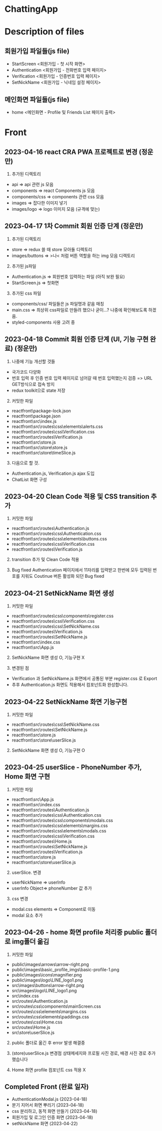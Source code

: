 # ChattingApp

# Description of files
## 회원가입 파일들(js file)
- StartScreen <회원가입 - 첫 시작 화면>
- Authentication <회원가입 - 전화번호 입력 페이지>
- Verification <회원가입 - 인증번호 입력 페이지>
- SetNickName <회원가입 - 닉네임 설정 페이지>

## 메인화면 파일들(js file)
- home <메인화면 - Profile 및 Friends List 페이지 출력>


# Front
## 2023-04-16 react CRA PWA 프로젝트로 변경 (정운만)
1. 추가된 디렉토리
- api => api 관련 js 모음 
- components => react Components js 모음
- components/css => components 관련 css 모음
- images => 잡다한 이미지 넣기
- images/logo => logo 이미지 모음 (규격에 맞는)


## 2023-04-17 1차 Commit 회원 인증 단계 (정운만)
1. 추가된 디렉토리
- store => redux 쓸 때 store 모아둘 디렉토리
- images/buttons => >나< 처럼 버튼 역할을 하는 img 모음 디렉토리

2. 추가된 js파일
- Authentication.js => 회원번호 입력하는 파일 (아직 보완 필요)
- StartScreen.js => 첫화면

3. 추가된 css 파일
- components/css/ 파일들은 js 파일명과 같음 매칭
- main.css => 최상위 css파일로 만들려 했으나 굳이...? 나중에 확인해보도록 하겠음.
- styled-components 사용 고려 중

## 2023-04-18 Commit 회원 인증 단계 (UI, 기능 구현 완료) (정운만)

1. 나중에 기능 개선할 것들
- 국가코드 다양화
- 번호 입력 후 인증 번호 입력 페이지로 넘어갈 때 번호 입력했는지 검증 => URL GET방식으로 접속 방지
- redux toolkit으로 state 저장

2. 커밋한 파일
- reactfront\package-lock.json
- reactfront\package.json
- reactfront\src\index.js
- reactfront\src\routes\css\elements\alerts.css
- reactfront\src\routes\css\Verification.css
- reactfront\src\routes\Verification.js
- reactfront\src\store.js
- reactfront\src\store\store.js
- reactfront\src\store\timeSlice.js

3. 다음으로 할 것.
- Authentication.js, Verification.js ajax 도입
- ChatList 화면 구성


## 2023-04-20 Clean Code 적용 및 CSS transition 추가

1. 커밋한 파일
- reactfront\src\routes\Authentication.js
- reactfront\src\routes\css\Authentication.css
- reactfront\src\routes\css\elements\buttons.css
- reactfront\src\routes\css\Verification.css
- reactfront\src\routes\Verification.js

2. transition 추가 및 Clean Code 적용

3. Bug fixed
Authentication 페이지에서 11자리를 입력받고
한번에 모두 입력된 번호를 지워도 Coutinue 버튼 활성화 되던 Bug fixed


## 2023-04-21 SetNickName 화면 생성
1. 커밋한 파일
- reactfront\src\routes\css\components\register.css
- reactfront\src\routes\css\Verification.css
- reactfront\src\routes\css\SetNickName.css
- reactfront\src\routes\Verification.js
- reactfront\src\routes\SetNickName.js
- reactfront\src\index.css
- reactfront\src\App.js

2. SetNickName 화면 생성 O, 기능구현 X

3. 변경된 점
- Verification 과 SetNickName.js 화면에서 공통된 부분 register.css 로 Export
- 추후 Authentication.js 화면도 적용해서 컴포넌트화 완성합니다.


## 2023-04-22 SetNickName 화면 기능구현

1. 커밋한 파일
- reactfront\src\routes\css\SetNickName.css
- reactfront\src\routes\SetNickName.js
- reactfront\src\store.js
- reactfront\src\store\userSlice.js

2. SetNickName 화면 생성 O, 기능구현 O


## 2023-04-25 userSlice - PhoneNumber 추가, Home 화면 구현

1. 커밋한 파일
- reactfront\src\App.js
- reactfront\src\index.css
- reactfront\src\routes\Authentication.js
- reactfront\src\routes\css\Authentication.css
- reactfront\src\routes\css\components\modals.css
- reactfront\src\routes\css\elements\margins.css
- reactfront\src\routes\css\elements\modals.css
- reactfront\src\routes\css\Verification.css
- reactfront\src\routes\Home.js
- reactfront\src\routes\SetNickName.js
- reactfront\src\routes\Verification.js
- reactfront\src\store.js
- reactfront\src\store\userSlice.js

2. userSlice. 변경
- userNickName => userInfo
- userInfo Object=> phoneNumber 값 추가

3. css 변경
- modal.css elements => Component로 이동
- modal 요소 추가


## 2023-04-26 - home 화면 profile 처리중 public 폴더로 img폴더 옮김

1. 커밋한 파일
- public\images\arrows\arrow-right.png
- public\images\basic_profile_imgs\basic-profile-1.png
- public\images\icons\magnifier.png
- public\images\logo\LINE_logo1.png
- src\images\buttons\arrow-right.png
- src\images\logo\LINE_logo1.png
- src\index.css
- src\routes\Authentication.js
- src\routes\css\components\mainScreen.css
- src\routes\css\elements\margins.css
- src\routes\css\elements\paddings.css
- src\routes\css\Home.css
- src\routes\Home.js
- src\store\userSlice.js

2. public 폴더로 옮긴 후 error 발생 해결중

3. (store)userSlice.js 변경점
상태메세지와 프로필 사진 경로, 배경 사진 경로 추가했습니다

4. Home 화면 profile 컴포넌트 css 적용 X


## Completed Front (완료 일자)
- AuthenticationModal.js (2023-04-18)
- 분기 지어서 화면 뿌리기 (2023-04-18)
- css 분리하고, 동적 화면 만들기 (2023-04-18)
- 회원가입 및 로그인 인증 화면 (2023-04-18)
- setNickName 화면 (2023-04-22)